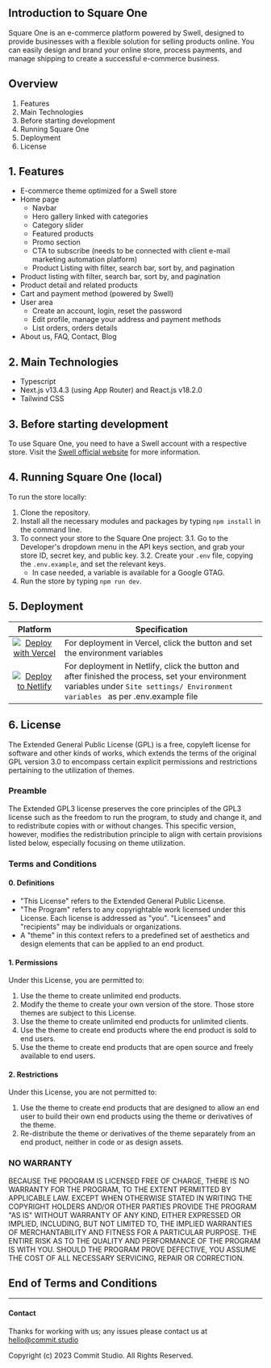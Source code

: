 ## Introduction to Square One

Square One is an e-commerce platform powered by Swell, designed to provide businesses with a flexible solution for selling products online. You can easily design and brand your online store, process payments, and manage shipping to create a successful e-commerce business.

## Overview

1. Features
2. Main Technologies
3. Before starting development
4. Running Square One
5. Deployment
6. License

## 1. Features

- E-commerce theme optimized for a Swell store
- Home page
  - Navbar
  - Hero gallery linked with categories
  - Category slider
  - Featured products
  - Promo section
  - CTA to subscribe (needs to be connected with client e-mail marketing automation platform)
  - Product Listing with filter, search bar, sort by, and pagination
- Product listing with filter, search bar, sort by, and pagination
- Product detail and related products
- Cart and payment method (powered by Swell)
- User area
  - Create an account, login, reset the password
  - Edit profile, manage your address and payment methods
  - List orders, orders details
- About us, FAQ, Contact, Blog

## 2. Main Technologies

- Typescript
- Next.js v13.4.3 (using App Router) and React.js v18.2.0
- Tailwind CSS

## 3. Before starting development

To use Square One, you need to have a Swell account with a respective store. Visit the [Swell official website](https://www.swell.is/) for more information.

## 4. Running Square One (local)

To run the store locally:

1. Clone the repository.
2. Install all the necessary modules and packages by typing `npm install` in the command line.
3. To connect your store to the Square One project:
   3.1. Go to the Developer's dropdown menu in the API keys section, and grab your store ID, secret key, and public key.
   3.2. Create your `.env` file, copying the `.env.example`, and set the relevant keys.
   - In case needed, a variable is available for a Google GTAG.
4. Run the store by typing `npm run dev`.

## 5. Deployment

|                                                                                                                        Platform                                                                                                                         | Specification                                                                                                                                                                     |
| :-----------------------------------------------------------------------------------------------------------------------------------------------------------------------------------------------------------------------------------------------------: | --------------------------------------------------------------------------------------------------------------------------------------------------------------------------------- |
| [![Deploy with Vercel](https://vercel.com/button)](https://vercel.com/new/clone?repository-url=https%3A%2F%2Fgithub.com%2FCommitStudio%2Fsquare-one-swell&env=NEXT_PUBLIC_BASE_URL,SWELL_STORE_ID,SWELL_SECRET_KEY,SWELL_PUBLIC_KEY,NEXT_PUBLIC_GTM_ID) | For deployment in Vercel, click the button and set the environment variables                                                                                                      |
|                                         [![Deploy to Netlify](https://www.netlify.com/img/deploy/button.svg)](https://app.netlify.com/start/deploy?repository=https://github.com/CommitStudio/square-one-swell)                                         | For deployment in Netlify, click the button and after finished the process, set your environment variables under `Site settings/ Environment variables ` as per .env.example file |

## 6. License

The Extended General Public License (GPL) is a free, copyleft license for software and other kinds of works, which extends the terms of the original GPL version 3.0 to encompass certain explicit permissions and restrictions pertaining to the utilization of themes.

### Preamble

The Extended GPL3 license preserves the core principles of the GPL3 license such as the freedom to run the program, to study and change it, and to redistribute copies with or without changes. This specific version, however, modifies the redistribution principle to align with certain provisions listed below, especially focusing on theme utilization.

### Terms and Conditions

#### 0. Definitions

- "This License" refers to the Extended General Public License.
- "The Program" refers to any copyrightable work licensed under this License. Each license is addressed as "you". "Licensees" and "recipients" may be individuals or organizations.
- A "theme" in this context refers to a predefined set of aesthetics and design elements that can be applied to an end product.

#### 1. Permissions

Under this License, you are permitted to:

1. Use the theme to create unlimited end products.
2. Modify the theme to create your own version of the store. Those store themes are subject to this License.
3. Use the theme to create unlimited end products for unlimited clients.
4. Use the theme to create end products where the end product is sold to end users.
5. Use the theme to create end products that are open source and freely available to end users.

#### 2. Restrictions

Under this License, you are not permitted to:

1. Use the theme to create end products that are designed to allow an end user to build their own end products using the theme or derivatives of the theme.
2. Re-distribute the theme or derivatives of the theme separately from an end product, neither in code or as design assets.

### NO WARRANTY

BECAUSE THE PROGRAM IS LICENSED FREE OF CHARGE, THERE IS NO WARRANTY FOR THE PROGRAM, TO THE EXTENT PERMITTED BY APPLICABLE LAW. EXCEPT WHEN OTHERWISE STATED IN WRITING THE COPYRIGHT HOLDERS AND/OR OTHER PARTIES PROVIDE THE PROGRAM "AS IS" WITHOUT WARRANTY OF ANY KIND, EITHER EXPRESSED OR IMPLIED, INCLUDING, BUT NOT LIMITED TO, THE IMPLIED WARRANTIES OF MERCHANTABILITY AND FITNESS FOR A PARTICULAR PURPOSE. THE ENTIRE RISK AS TO THE QUALITY AND PERFORMANCE OF THE PROGRAM IS WITH YOU. SHOULD THE PROGRAM PROVE DEFECTIVE, YOU ASSUME THE COST OF ALL NECESSARY SERVICING, REPAIR OR CORRECTION.

## End of Terms and Conditions

---

#### Contact

Thanks for working with us; any issues please contact us at [hello@commit.studio](mailto:hello@commit.studio)

Copyright (c) 2023 Commit Studio. All Rights Reserved.
